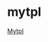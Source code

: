 # mytpl

<html>
<a href="ftp://javascript:window.external.msAddTrackingProtectionList('https://github.com/obama88/mytpl/raw/master/mytpl.tpl', 'Mytpl')">Mytpl</a></html>
